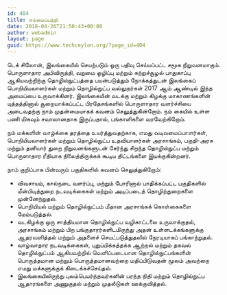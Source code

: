 ```yaml
---
id: 404
title: எம்மைப்பற்றி
date: 2018-04-26T21:50:43+00:00
author: webadmin
layout: page
guid: https://www.techceylon.org/?page_id=404
---
```

டெக் சிலோன், இலங்கையில் செயற்படும் ஒரு பதிவு செய்யப்பட்ட சமூக நிறுவனமாகும். பொருளாதார அபிவிருத்தி, வறுமை ஒழிப்பு மற்றும் சுற்றுச்சூழல் பாதுகாப்பு ஆகியவற்றிற்கு தொழில்நுட்பத்தை பயன்படுத்தும் நோக்கத்துடன் இலங்கைப் பொறியியலாளர்கள் மற்றும் தொழில்நுட்ப வல்லுநர்கள் 2017 ஆம் ஆண்டில் இந்த அமைப்பை உருவாக்கினர். இலங்கையின் வடக்கு மற்றும் கிழக்கு மாகாணங்களின் யுத்தத்தினால் சூறையாக்கப்பட்ட பிரதேசங்களில் பொருளாதார வளர்ச்சியை அடைவதற்கு நாம் முதன்மையாகக் கவனம் செலுத்துகின்றோம். நம் கையில் உள்ள பணி மிகவும் சவாலானதாக இருப்பதால், பங்காளிகளை வரவேற்கிறோம்.

நம் மக்களின் வாழ்க்கை தரத்தை உயர்த்துவதற்காக, எமது வடிவமைப்பாளர்கள், பொறியியலாளர்கள் மற்றும் தொழில்நுட்ப உதவியாளர்கள் அரசாங்கம், பகுதி-அரசு மற்றும் தனியார் துறை நிறுவனங்களுடன் சேர்ந்து சிறந்த தொழில்நுட்ப மற்றும் பொருளாதார ரீதியாக நிலைத்திருக்கக் கூடிய திட்டங்களை இயக்குகின்றனர்.

நாம் குறிப்பாக பின்வரும் பகுதிகளில் கவனம் செலுத்துகிறோம்:

  * விவசாயம், கால்நடை வளர்ப்பு, மற்றும் போரினால் பாதிக்கப்பட்ட பகுதிகளில் மீன்பிடித்துறை நடவடிக்கைகள் மற்றும் அடிப்படைத் தொழிற்துறைகளை முன்னேற்றுதல்.
  * பொறியியல் மற்றும் தொழில்நுட்பம் மீதான அரசாங்கக் கொள்கைகளை மேம்படுத்தல்.
  * வடகிழக்கு ஒரு சாத்தியமான தொழில்நுட்ப வழிகாட்டலை உருவாக்குதல், அரசாங்கம் மற்றும் பிற பங்குதாரர்களிடமிருந்து அதன் உள்ளடக்கங்களுக்கு ஆதரவளித்தல் மற்றும் அதனைச் செயட்படுத்துதலில் நேரடியாகப் பங்காற்றுதல்.
  * வாழ்வாதார நடவடிக்கைகள், புதுப்பிக்கத்தக்க ஆற்றல் மற்றும் தகவல் தொழில்நுட்பம் ஆகியவற்றில் வெளிப்படையான தொழில்நுட்பங்களின் பொருத்தமான மற்றும் பொருத்தமானவற்றை மதிப்பிடுவதன் மூலம் அவற்றை எமது மக்களுக்குக் கிடைக்கச்செய்தல்.
  * இலங்கையிலிருந்து புலம்பெயர்ந்தவர்களின் பரந்த நிதி மற்றும் தொழில்நுட்ப ஆதாரங்களை அணுகுதல் மற்றும் முதலீடுகள் ஊக்குவித்தல்.
